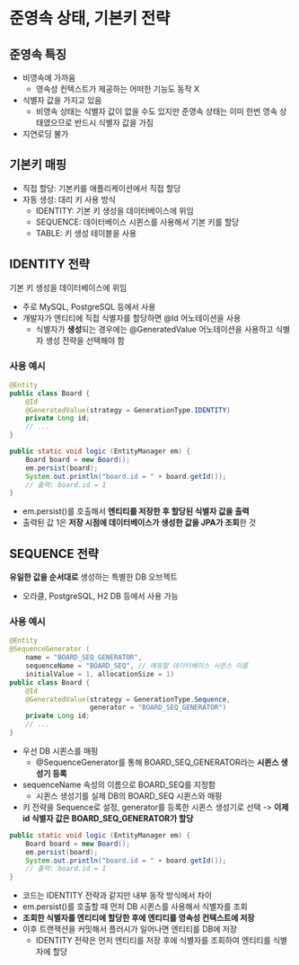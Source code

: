 # 준영속 상태, 기본키 전략
## 준영속 특징
+ 비영속에 가까움
    + 영속성 컨텍스트가 제공하는 어떠한 기능도 동작 X
+ 식별자 값을 가지고 있음
    + 비영속 상태는 식별자 값이 없을 수도 있지만 준영속 상태는 이미 한번 영속 상태였으므로 반드시 식별자 값을 가짐
+ 지연로딩 불가
## 기본키 매핑
+ 직접 할당: 기본키를 애플리케이션에서 직접 할당
+ 자동 생성: 대리 키 사용 방식
    + IDENTITY: 기본 키 생성을 데이터베이스에 위임
    + SEQUENCE: 데이터베이스 시퀸스를 사용해서 기본 키를 할당
    + TABLE: 키 생성 테이블을 사용

## IDENTITY 전략
기본 키 생성을 데이터베이스에 위임
+ 주로 MySQL, PostgreSQL 등에서 사용
+ 개발자가 엔티티에 직접 식별자를 할당하면 @Id 어노테이션을 사용 
    + 식별자가 **생성**되는 경우에는 @GeneratedValue 어노테이션을 사용하고 식별자 생성 전략을 선택해야 함

### 사용 예시
```java
@Entity
public class Board {
    @Id
    @GeneratedValue(strategy = GenerationType.IDENTITY)
    private Long id;
    // ...
}
```

```java
public static void logic (EntityManager em) {
    Board board = new Board();
    em.persist(board);
    System.out.println("board.id = " + board.getId());
    // 출력: board.id = 1
}
```
+ em.persist()를 호출해서 **엔티티를 저장한 후 할당된 식별자 값을 출력**
+ 출력된 값 1은 **저장 시점에 데이터베이스가 생성한 값을 JPA가 조회**한 것

## SEQUENCE 전략
**유일한 값을 순서대로** 생성하는 특별한 DB 오브젝트
+ 오라클, PostgreSQL, H2 DB 등에서 사용 가능

### 사용 예시
```java
@Entity
@SequenceGenerator (
    name = "BOARD_SEQ_GENERATOR",
    sequenceName = "BOARD_SEQ", // 매핑할 데이터베이스 시퀸스 이름
    initialValue = 1, allocationSize = 1)
public class Board {
    @Id
    @GeneratedValue(strategy = GenerationType.Sequence,
                    generator = "BOARD_SEQ_GENERATOR")
    private Long id;
    // ...
}
```
+ 우선 DB 시퀸스를 매핑
    + @SequenceGenerator를 통해 BOARD_SEQ_GENERATOR라는 **시퀸스 생성기 등록**
+ sequenceName 속성의 이름으로 BOARD_SEQ를 지정함
    + 시퀸스 생성기를 실제 DB의 BOARD_SEQ 시퀸스와 매핑
+ 키 전략을 Sequence로 설정, generator를 등록한 시퀸스 생성기로 선택
-> **이제 id 식별자 값은 BOARD_SEQ_GENERATOR가 할당**

```java
public static void logic (EntityManager em) {
    Board board = new Board();
    em.persist(board);
    System.out.println("board.id = " + board.getId());
    // 출력: board.id = 1
}
```
+ 코드는 IDENTITY 전략과 같지만 내부 동작 방식에서 차이
+ em.persist()를 호출할 때 먼저 DB 시퀸스를 사용해서 식별자를 조회
+ **조회한 식별자를 엔티티에 할당한 후에 엔티티를 영속성 컨텍스트에 저장**
+ 이후 트랜잭션을 커밋해서 플러시가 일어나면 엔티티를 DB에 저장
    + IDENTITY 전략은 먼저 엔티티를 저장 후에 식별자를 조회하여 엔티티를 식별자에 할당
